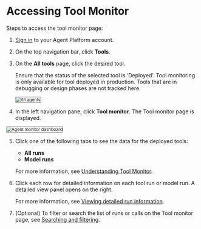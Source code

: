 # Accessing Tool Monitor

Steps to access the tool monitor page:

1. [Sign in](../../getting-started/sign-up-sign-in.md) to your Agent Platform account.
2. On the top navigation bar, click **Tools**.
3. On the **All tools** page, click the desired tool.  

    Ensure that the status of the selected tool is ‘Deployed’. Tool monitoring is only available for tool deployed in production. Tools that are in debugging or design phases are not tracked here. 

    <img src="../images/agent_monitor_new.png" alt="All agents" title="All agents" style="border: 1px solid gray; zoom:80%;">

4. In the left navigation pane, click **Tool monitor**. The Tool monitor page is displayed.  
<img src="../images/agent_monitor_dashboard.png" alt="Agent monitor dashboard" title="Agent monitor dashboard" style="border: 1px solid gray; zoom:80%;">

5. Click one of the following tabs to see the data for the deployed tools:
    * **All runs**
    * **Model runs**

    For more information, see [Understanding Tool Monitor](../agent-monitor/understanding-the-agent-monitor-interface.md).

6. Click each row for detailed information on each tool run or model run. A detailed view panel opens on the right.  

    For more information, see [Viewing detailed run information](../agent-monitor/understanding-the-agent-monitor-interface.md#viewing-detailed-run-information).

7. (Optional) To filter or search the list of runs or calls on the Tool monitor page, see [Searching and filtering](../agent-monitor/understanding-the-agent-monitor-interface.md#searching-and-filtering-information).